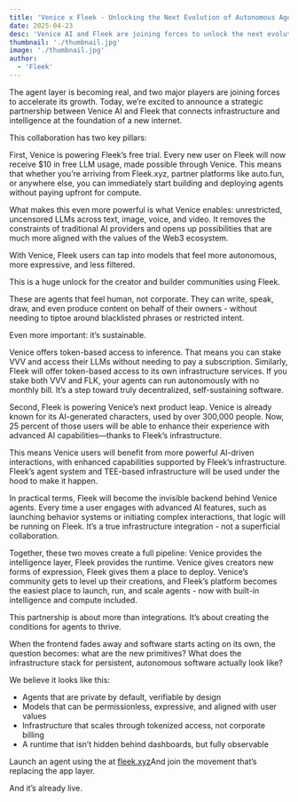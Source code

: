 ```yaml
---
title: 'Venice x Fleek - Unlocking the Next Evolution of Autonomous Agents'
date: 2025-04-23
desc: 'Venice AI and Fleek are joining forces to unlock the next evolution of autonomous agents. Discover how token-powered infrastructure and uncensored LLMs are shaping a new internet.'
thumbnail: './thumbnail.jpg'
image: './thumbnail.jpg'
author:
  - 'Fleek'
---
```

The agent layer is becoming real, and two major players are joining forces to accelerate its growth. Today, we’re excited to announce a strategic partnership between Venice AI and Fleek that connects infrastructure and intelligence at the foundation of a new internet.

This collaboration has two key pillars:

First, Venice is powering Fleek’s free trial. Every new user on Fleek will now receive $10 in free LLM usage, made possible through Venice. This means that whether you’re arriving from Fleek.xyz, partner platforms like auto.fun, or anywhere else, you can immediately start building and deploying agents without paying upfront for compute.

What makes this even more powerful is what Venice enables: unrestricted, uncensored LLMs across text, image, voice, and video. It removes the constraints of traditional AI providers and opens up possibilities that are much more aligned with the values of the Web3 ecosystem.

With Venice, Fleek users can tap into models that feel more autonomous, more expressive, and less filtered.

This is a huge unlock for the creator and builder communities using Fleek.

These are agents that feel human, not corporate. They can write, speak, draw, and even produce content on behalf of their owners - without needing to tiptoe around blacklisted phrases or restricted intent.

Even more important: it’s sustainable.

Venice offers token-based access to inference. That means you can stake VVV and access their LLMs without needing to pay a subscription. Similarly, Fleek will offer token-based access to its own infrastructure services. If you stake both VVV and FLK, your agents can run autonomously with no monthly bill. It’s a step toward truly decentralized, self-sustaining software.

Second, Fleek is powering Venice’s next product leap. Venice is already known for its AI-generated characters, used by over 300,000 people. Now, 25 percent of those users will be able to enhance their experience with advanced AI capabilities—thanks to Fleek’s infrastructure.

This means Venice users will benefit from more powerful AI-driven interactions, with enhanced capabilities supported by Fleek’s infrastructure. Fleek’s agent system and TEE-based infrastructure will be used under the hood to make it happen.

In practical terms, Fleek will become the invisible backend behind Venice agents. Every time a user engages with advanced AI features, such as launching behavior systems or initiating complex interactions, that logic will be running on Fleek. It’s a true infrastructure integration - not a superficial collaboration.

Together, these two moves create a full pipeline: Venice provides the intelligence layer, Fleek provides the runtime. Venice gives creators new forms of expression, Fleek gives them a place to deploy. Venice’s community gets to level up their creations, and Fleek’s platform becomes the easiest place to launch, run, and scale agents - now with built-in intelligence and compute included.

This partnership is about more than integrations. It’s about creating the conditions for agents to thrive.

When the frontend fades away and software starts acting on its own, the question becomes: what are the new primitives? What does the infrastructure stack for persistent, autonomous software actually look like?

We believe it looks like this:

- Agents that are private by default, verifiable by design
- Models that can be permissionless, expressive, and aligned with user values
- Infrastructure that scales through tokenized access, not corporate billing
- A runtime that isn’t hidden behind dashboards, but fully observable

Launch an agent using the at [fleek.xyz](https://fleek.xyz/)And join the movement that’s replacing the app layer.

And it’s already live.